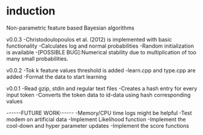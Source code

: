 induction
=========

Non-parametric feature based Bayesian algorithms

v0.0.3
	-Christodoulopoulos et al. (2012) is implemented with basic functionality
	-Calculates log and normal probabilities
	-Random initialization is available
	-[POSSIBLE BUG]:Numerical stability due to multiplication of too many small probabilities.

v0.0.2
	-Tok k feature values threshold is added
	-learn.cpp and type.cpp are added
	-Format the data to start learning

v0.0.1
	-Read gzip, stdin and regular text files
	-Creates a hash entry for every input token
	-Converts the token data to id-data using hash corresponding values

------FUTURE WORK------
	-Memory/CPU time logs might be helpful
	-Test modem on artificial data
	-Implement Likelihood function
	-Implement the cool-down and hyper parameter updates
	-Implement the score functions